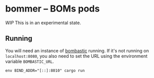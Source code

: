 # bommer – BOMs pods

*WIP* This is in an experimental state.

## Running

You will need an instance of [bombastic](https://github.com/xkcd-2347) running. If it's not running on `localhost:8080`,
you also need to set the URL using the environment variable `BOMBASTIC_URL`.

```shell
env BIND_ADDR="[::]:8010" cargo run
```

